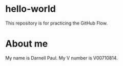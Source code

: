 # hello-world
This repository is for practicing the GitHub Flow.
# About me
My name is Darnell Paul.
My V number is V00710814.
